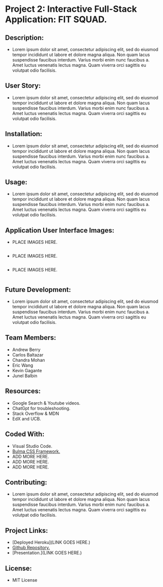 # Project 2: Interactive Full-Stack Application: FIT SQUAD.

## Description:
* Lorem ipsum dolor sit amet, consectetur adipiscing elit, sed do eiusmod tempor incididunt ut labore et dolore magna aliqua. Non quam lacus suspendisse faucibus interdum. Varius morbi enim nunc faucibus a. Amet luctus venenatis lectus magna. Quam viverra orci sagittis eu volutpat odio facilisis.

## User Story:
* Lorem ipsum dolor sit amet, consectetur adipiscing elit, sed do eiusmod tempor incididunt ut labore et dolore magna aliqua. Non quam lacus suspendisse faucibus interdum. Varius morbi enim nunc faucibus a. Amet luctus venenatis lectus magna. Quam viverra orci sagittis eu volutpat odio facilisis.

## Installation:
* Lorem ipsum dolor sit amet, consectetur adipiscing elit, sed do eiusmod tempor incididunt ut labore et dolore magna aliqua. Non quam lacus suspendisse faucibus interdum. Varius morbi enim nunc faucibus a. Amet luctus venenatis lectus magna. Quam viverra orci sagittis eu volutpat odio facilisis.

## Usage:
* Lorem ipsum dolor sit amet, consectetur adipiscing elit, sed do eiusmod tempor incididunt ut labore et dolore magna aliqua. Non quam lacus suspendisse faucibus interdum. Varius morbi enim nunc faucibus a. Amet luctus venenatis lectus magna. Quam viverra orci sagittis eu volutpat odio facilisis.

## Application User Interface Images:
* PLACE IMAGES HERE.
<img src="">

* PLACE IMAGES HERE.
<img src="">

* PLACE IMAGES HERE.
<img src="">

## Future Development:
* Lorem ipsum dolor sit amet, consectetur adipiscing elit, sed do eiusmod tempor incididunt ut labore et dolore magna aliqua. Non quam lacus suspendisse faucibus interdum. Varius morbi enim nunc faucibus a. Amet luctus venenatis lectus magna. Quam viverra orci sagittis eu volutpat odio facilisis.

## Team Members:
* Andrew Berry
* Carlos Baltazar
* Chandra Mohan
* Eric Wang
* Kevin Gagante
* Junel Balbin

## Resources:
* Google Search & Youtube videos.
* ChatGpt for troubleshooting.
* Stack Overflow & MDN
* EdX and UCB.


## Coded With:
* Visual Studio Code.
* [Bulma CSS Framework.](https://bulma.io/)
* ADD MORE HERE.
* ADD MORE HERE.
* ADD MORE HERE.

## Contributing:
* Lorem ipsum dolor sit amet, consectetur adipiscing elit, sed do eiusmod tempor incididunt ut labore et dolore magna aliqua. Non quam lacus suspendisse faucibus interdum. Varius morbi enim nunc faucibus a. Amet luctus venenatis lectus magna. Quam viverra orci sagittis eu volutpat odio facilisis.

## Project Links:
* [Deployed Heroku](LINK GOES HERE.)
* [Github Repository.](https://github.com/carlosmb001/fit_squad)
* [Presentation.](LINK GOES HERE.)

## License: 
* MIT License